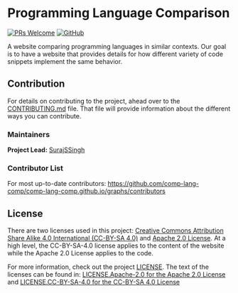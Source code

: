 # Programming Language Comparison


[![PRs Welcome](https://img.shields.io/badge/PRs-welcome-brightgreen.svg?style=for-the-badge)](https://makeapullrequest.com) 
[![GitHub](https://img.shields.io/github/license/comp-lang-comp/comp-lang-comp.github.io?style=for-the-badge)](./LICENSE.md)


A website comparing programming languages in similar contexts. Our goal is to have a website that provides details for how different variety of code snippets implement the same behavior.

## Contribution
For details on contributing to the project, ahead over to the [CONTRIBUTING.md](./CONTRIBUTING.md) file. That file will provide information about the different ways you can contribute.

### Maintainers
**Project Lead:** [SurajSSingh](https://github.com/SurajSSingh)

### Contributor List
For most up-to-date contributors: <https://github.com/comp-lang-comp/comp-lang-comp.github.io/graphs/contributors>

## License
There are two licenses used in this project: [Creative Commons Attribution Share Alike 4.0 International (CC-BY-SA 4.0)](https://creativecommons.org/licenses/by-sa/4.0/) and [Apache 2.0 License](https://www.apache.org/licenses/LICENSE-2.0). At a high level, the CC-BY-SA-4.0 license applies to the content of the website while the Apache 2.0 License applies to the code.

For more information, check out the project [LICENSE](./LICENSE.md). The text of the licenses can be found in: [LICENSE.Apache-2.0 for the Apache 2.0 License](./LICENSE.Apache-2.0) and [LICENSE.CC-BY-SA-4.0 for the CC-BY-SA 4.0 License](./LICENSE.CC-BY-SA-4.0) 